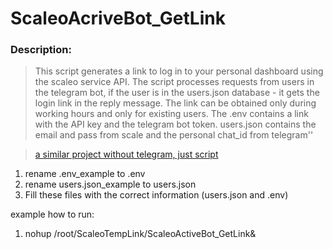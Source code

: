 # ScaleoAcriveBot_GetLink

### Description:

>This script generates a link to log in to your personal dashboard using the scaleo service API. The script processes requests from users in the telegram bot, if the user is in the users.json database - it gets the login link in the reply message. The link can be obtained only during working hours and only for existing users. The .env contains a link with the API key and the telegram bot token. users.json contains the email and pass from scale and the personal chat_id from telegram''

>[a similar project without telegram, just script](https://github.com/sarff/ScaleoTempLink)

1) rename .env_example to .env
2) rename users.json_example to users.json
3) Fill these files with the correct information (users.json and .env)

example how to run:
1) nohup /root/ScaleoTempLink/ScaleoActiveBot_GetLink&
